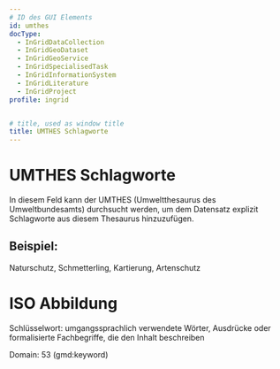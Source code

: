 ```yaml
---
# ID des GUI Elements
id: umthes
docType:
  - InGridDataCollection
  - InGridGeoDataset
  - InGridGeoService
  - InGridSpecialisedTask
  - InGridInformationSystem
  - InGridLiterature
  - InGridProject
profile: ingrid


# title, used as window title
title: UMTHES Schlagworte
---
```


# UMTHES Schlagworte

In diesem Feld kann der UMTHES (Umweltthesaurus des Umweltbundesamts) durchsucht werden, um dem Datensatz explizit Schlagworte aus diesem Thesaurus hinzuzufügen.

## Beispiel:

Naturschutz, Schmetterling, Kartierung, Artenschutz

# ISO Abbildung

Schlüsselwort: umgangssprachlich verwendete Wörter, Ausdrücke oder formalisierte Fachbegriffe, die den Inhalt beschreiben

Domain: 53 (gmd:keyword)

